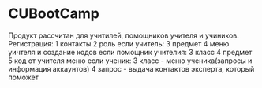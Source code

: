 # CUBootCamp
Продукт рассчитан для учитилей, помощников учителя и учиников.
Регистрация: 1 контакты
             2 роль 
             если учитель: 3 предмет 4 меню уичтеля и создание кодов
             если помощник учителия: 
                3 класс 4 предмет 5 код от учителя   меню 
            если ученик: 3 класс - меню ученика(запросы и информация аккаунтов) 4 запрос - выдача контактов эксперта, который поможет


    
